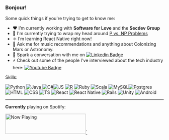 ### Bonjour!

Some quick things if you're trying to get to know me:

- ❤️ I’m currently working with **Software for Love** and the **Secdev Group**
- 🤔 I'm currently trying to wrap my head around [P vs. NP Problems](https://hrithiks-notes.netlify.app/algorithms/8_p_vs_np)
- ⚛️ I’m learning React Native right now!
- 🚀 Ask me for music recommendations and anything about Colonizing Mars or Astronomy.
- 💬 Spark a conversation with me on [![Linkedin Badge](https://img.shields.io/badge/-hrithikshah-blue?style=flat-square&logo=Linkedin&logoColor=white&link=https://www.linkedin.com/in/hrithik-shah/)](https://www.linkedin.com/in/hrithik-shah/)
- ⚡ Check out some of the people I've interviewed about the tech industry here: [![Youtube Badge](https://img.shields.io/badge/-SESA-darkred?style=flat-square&logo=youtube&logoColor=white&link=https://www.youtube.com/channel/UCpz4QJ_fz0ffMZ4tpAXyjBw)](https://www.youtube.com/channel/UCpz4QJ_fz0ffMZ4tpAXyjBw)

Skills: 

![Python](https://img.shields.io/badge/python%20-%2314354C.svg?&style=for-the-badge&logo=python&logoColor=white) ![Java](https://img.shields.io/badge/java-%23ED8B00.svg?&style=for-the-badge&logo=java&logoColor=white) ![C#](https://img.shields.io/badge/c%23%20-%23239120.svg?&style=for-the-badge&logo=c-sharp&logoColor=white)![JS](https://img.shields.io/badge/javascript%20-%23323330.svg?&style=for-the-badge&logo=javascript&logoColor=%23F7DF1E) ![R](https://img.shields.io/badge/r-%23276DC3.svg?&style=for-the-badge&logo=r&logoColor=white) ![Ruby](https://img.shields.io/badge/ruby-%23CC342D.svg?&style=for-the-badge&logo=ruby&logoColor=white) ![Scala](https://img.shields.io/badge/scala-%23DC322F.svg?&style=for-the-badge&logo=scala&logoColor=white) ![MySQL](https://img.shields.io/badge/mysql-%2300f.svg?&style=for-the-badge&logo=mysql&logoColor=white)![Postgres](https://img.shields.io/badge/postgres-%23316192.svg?&style=for-the-badge&logo=postgresql&logoColor=white) ![HTML](https://img.shields.io/badge/html5%20-%23E34F26.svg?&style=for-the-badge&logo=html5&logoColor=white) ![CSS](https://img.shields.io/badge/css3%20-%231572B6.svg?&style=for-the-badge&logo=css3&logoColor=white) ![TS](https://img.shields.io/badge/typescript%20-%23007ACC.svg?&style=for-the-badge&logo=typescript&logoColor=white) ![React](https://img.shields.io/badge/react%20-%2320232a.svg?&style=for-the-badge&logo=react&logoColor=%2361DAFB) ![React Native](https://img.shields.io/badge/React_Native-20232A?style=for-the-badge&logo=react&logoColor=61DAFB) ![Rails](https://img.shields.io/badge/rails%20-%23CC0000.svg?&style=for-the-badge&logo=ruby-on-rails&logoColor=white) ![Unity](https://img.shields.io/badge/unity%20-%23100000.svg?&style=for-the-badge&logo=unity&logoColor=white) ![Android](https://img.shields.io/badge/Android-3DDC84?logo=android&logoColor=white&style=for-the-badge)

---

**Currently** playing on Spotify:

<a href="https://natemoo-re-liart.vercel.app/now-playing?open">
    <img src="https://natemoo-re-liart.vercel.app/now-playing" width="256" height="64" alt="Now Playing">`
</a>
